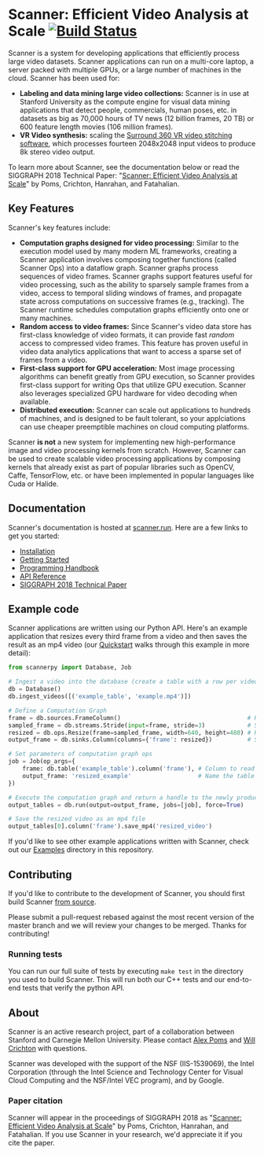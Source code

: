 # Scanner: Efficient Video Analysis at Scale [![Build Status](https://travis-ci.org/scanner-research/scanner.svg?branch=master)](https://travis-ci.org/scanner-research/scanner) #

Scanner is a system for developing applications that efficiently process large video datasets. Scanner applications can run on a multi-core laptop, a server packed with multiple GPUs, or a large number of machines in the cloud. Scanner has been used for:
* **Labeling and data mining large video collections:** Scanner is in use at Stanford University as the compute engine for visual data mining applications that detect people, commercials, human poses, etc. in datasets as big as 70,000 hours of TV news (12 billion frames, 20 TB) or 600 feature length movies (106 million frames).
* **VR Video synthesis:** scaling the [Surround 360 VR video stitching software](https://github.com/scanner-research/Surround360), which processes fourteen 2048x2048 input videos to produce 8k stereo video output.

To learn more about Scanner, see the documentation below or read the SIGGRAPH 2018 Technical Paper: "[Scanner: Efficient Video Analysis at Scale](http://graphics.stanford.edu/papers/scanner/scanner_sig18.pdf)" by Poms, Crichton, Hanrahan, and Fatahalian.

## Key Features

Scanner's key features include:
* **Computation graphs designed for video processing:** Similar to the execution model used by many modern ML frameworks, creating a Scanner application involves composing together functions (called Scanner Ops) into a dataflow graph. Scanner graphs process sequences of video frames. Scanner graphs support features useful for video processing, such as the ability to sparsely sample frames from a video, access to temporal sliding windows of frames, and propagate state across computations on successive frames (e.g., tracking). The Scanner runtime schedules computation graphs efficiently onto one or many machines.
* **Random access to video frames:** Since Scanner's video data store has first-class knowledge of video formats, it can provide fast *random* access to compressed video frames.  This feature has proven useful in video data analytics applications that want to access a sparse set of frames from a video.
* **First-class support for GPU acceleration:** Most image processing algorithms can benefit greatly from GPU execution, so Scanner provides first-class support for writing Ops that utilize GPU execution. Scanner also leverages specialized GPU hardware for video decoding when available.
* **Distributed execution:** Scanner can scale out applications to hundreds of machines, and is designed to be fault tolerant, so your applciations can use cheaper preemptible machines on cloud computing platforms.

Scanner __is not__ a new system for implementing new high-performance image and video processing kernels from scratch.  However, Scanner can be used to create scalable video processing applications by composing kernels that already exist as part of popular libraries such as OpenCV, Caffe, TensorFlow, etc. or have been implemented in popular languages like Cuda or Halide.

## Documentation

Scanner's documentation is hosted at [scanner.run](http://scanner.run). Here
are a few links to get you started:

* [Installation](http://scanner.run/installation.html)
* [Getting Started](http://scanner.run/getting-started.html)
* [Programming Handbook](http://scanner.run/programming-handbook.html)
* [API Reference](http://scanner.run/api.html)
* [SIGGRAPH 2018 Technical Paper](http://graphics.stanford.edu/papers/scanner/scanner_sig18.pdf)

## Example code

Scanner applications are written using our Python API. Here's an example
application that resizes every third frame from a video and then saves the result as an mp4 video (our
[Quickstart](http://scanner.run/quickstart.html) walks through this
example in more detail):

```python
from scannerpy import Database, Job

# Ingest a video into the database (create a table with a row per video frame)
db = Database()
db.ingest_videos([('example_table', 'example.mp4')])

# Define a Computation Graph
frame = db.sources.FrameColumn()                                    # Read sequence of frames from the database as input
sampled_frame = db.streams.Stride(input=frame, stride=3)            # Select every third frame
resized = db.ops.Resize(frame=sampled_frame, width=640, height=480) # Resize input frames
output_frame = db.sinks.Column(columns={'frame': resized})          # Save resized frames as new video

# Set parameters of computation graph ops
job = Job(op_args={
    frame: db.table('example_table').column('frame'), # Column to read input frames from
    output_frame: 'resized_example'                   # Name the table that will hold the computation's output
})

# Execute the computation graph and return a handle to the newly produced tables
output_tables = db.run(output=output_frame, jobs=[job], force=True)

# Save the resized video as an mp4 file
output_tables[0].column('frame').save_mp4('resized_video')
```

If you'd like to see other example applications written with Scanner, check
out our [Examples](https://github.com/scanner-research/scanner/tree/master/examples)
directory in this repository.

## Contributing

If you'd like to contribute to the development of Scanner, you should first
build Scanner [from source](http://scanner.run/from_source.html).

Please submit a pull-request rebased against the most recent version of the
master branch and we will review your changes to be merged. Thanks for
contributing!

### Running tests
You can run our full suite of tests by executing `make test` in the directory
you used to build Scanner. This will run both our C++ tests and our end-to-end
tests that verify the python API.

## About
Scanner is an active research project, part of a collaboration between Stanford and Carnegie Mellon University. Please contact [Alex Poms](https://github.com/apoms) and [Will Crichton](https://github.com/willcrichton) with questions.

Scanner was developed with the support of the NSF (IIS-1539069), the Intel Corporation (through the Intel Science and Technology Center for Visual Cloud Computing and the NSF/Intel VEC program), and by Google.

### Paper citation
Scanner will appear in the proceedings of SIGGRAPH 2018 as "[Scanner: Efficient Video Analysis at Scale](http://graphics.stanford.edu/papers/scanner/scanner_sig18.pdf)" by Poms, Crichton, Hanrahan, and Fatahalian. If you use Scanner in your research, we'd appreciate it if you cite the paper.
